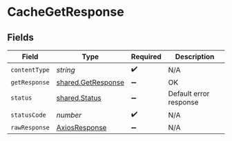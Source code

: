 # CacheGetResponse


## Fields

| Field                                                    | Type                                                     | Required                                                 | Description                                              |
| -------------------------------------------------------- | -------------------------------------------------------- | -------------------------------------------------------- | -------------------------------------------------------- |
| `contentType`                                            | *string*                                                 | :heavy_check_mark:                                       | N/A                                                      |
| `getResponse`                                            | [shared.GetResponse](../../models/shared/getresponse.md) | :heavy_minus_sign:                                       | OK                                                       |
| `status`                                                 | [shared.Status](../../models/shared/status.md)           | :heavy_minus_sign:                                       | Default error response                                   |
| `statusCode`                                             | *number*                                                 | :heavy_check_mark:                                       | N/A                                                      |
| `rawResponse`                                            | [AxiosResponse](https://axios-http.com/docs/res_schema)  | :heavy_minus_sign:                                       | N/A                                                      |
